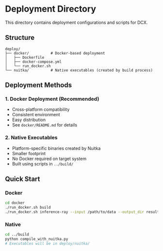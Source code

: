 # Deployment Directory

This directory contains deployment configurations and scripts for DCX.

## Structure

```
deploy/
├── docker/          # Docker-based deployment
│   ├── Dockerfile
│   ├── docker-compose.yml
│   └── run_docker.sh
└── nuitka/          # Native executables (created by build process)
```

## Deployment Methods

### 1. Docker Deployment (Recommended)
- Cross-platform compatibility
- Consistent environment
- Easy distribution
- See `docker/README.md` for details

### 2. Native Executables
- Platform-specific binaries created by Nuitka
- Smaller footprint
- No Docker required on target system
- Built using scripts in `../build/`

## Quick Start

### Docker
```bash
cd docker
./run_docker.sh build
./run_docker.sh inference-ray --input /path/to/data --output_dir results --all_modules
```

### Native
```bash
cd ../build
python compile_with_nuitka.py
# Executables will be in deploy/nuitka/
```